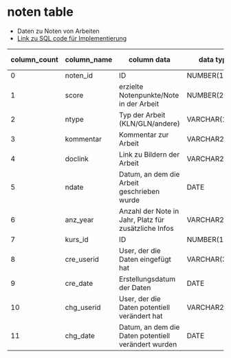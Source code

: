 # noten table 
- Daten zu Noten von Arbeiten
- [Link zu SQL code für Implementierung](../../../../../code_resources/database_components_doc/tables/noten_table.sql)

| column_count | column_name | column data                                          | data type     | required(y/n) | key(PK/FK/null) | has Index(y/n) |
|--------------|-------------|------------------------------------------------------|---------------|---------------|-----------------|----------------|
| 0            | noten_id    | ID                                                   | NUMBER(10)    | y             | PK              | y              |
| 1            | score       | erzielte Notenpunkte/Note in der Arbeit              | NUMBER(2)     | y             | null            | y              |
| 2            | ntype       | Typ der Arbeit (KLN/GLN/andere)                      | VARCHAR(10)   | y             | null            | y              |
| 3            | kommentar   | Kommentar zur Arbeit                                 | VARCHAR2(100) | n             | null            | n              |
| 4            | doclink     | Link zu Bildern der Arbeit                           | VARCHAR2(200) | n             | null            | y              |
| 5            | ndate       | Datum, an dem die Arbeit geschrieben wurde           | DATE          | n             | null            | y              |
| 6            | anz_year    | Anzahl der Note in Jahr, Platz für zusätzliche Infos | VARCHAR2(100) | n             | null            | n              |
| 7            | kurs_id     | ID                                                   | NUMBER(10)    | y             | FK1             | y              |
| 8            | cre_userid  | User, der die Daten eingefügt hat                    | VARCHAR(30)   | y             | null            | y              |
| 9            | cre_date    | Erstellungsdatum der Daten                           | DATE          | y             | null            | y              |
| 10           | chg_userid  | User, der die Daten potentiell verändert hat         | VARCHAR2(30)  | n             | null            | y              |
| 11           | chg_date    | Datum, an dem die Daten potentiell verändert wurden  | DATE          | n             | null            | y              |